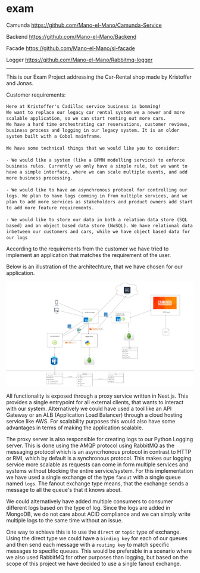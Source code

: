 # exam

Camunda
https://github.com/Mano-el-Mano/Camunda-Service

Backend
https://github.com/Mano-el-Mano/Backend

Facade
https://github.com/Mano-el-Mano/si-facade

Logger
https://github.com/Mano-el-Mano/Rabbitmq-logger


***

This is our Exam Project addressing the Car-Rental shop made by Kristoffer and Jonas. 

Customer requirements:

```
Here at Kristoffer's Cadillac service business is bomming! 
We want to replace our legacy car rental system we a newer and more scalable application, so we can start renting out more cars. 
We have a hard time orchestrating car reservations, customer reviews, business process and logging in our legacy system. It is an older system built with a Cobol mainframe. 

We have some technical things that we would like you to consider:

- We would like a system (like a BPMN modelling service) to enforce business rules. Currently we only have a simple rule, but we want to have a simple interface, where we can scale multiple events, and add more business processing. 

- We would like to have an asynchronous protocol for controlling our logs. We plan to have logs comming in from multiple services, and we plan to add more services as stakeholders and product owners add start to add more feature requirements. 

- We would like to store our data in both a relation data store (SQL based) and an object based data store (NoSQL). We have relational data inbetween our customers and cars, while we have object based data for our logs

```


According to the requirements from the customer we have tried to implement an application that matches the requirement of the user. 

Below is an illustration of the architechture, that we have chosen for our application.

<img src="./SI_Diagram.jpg">


All functionality is exposed through a proxy service written in Nest.js. This provides a single entrypoint for all external clients, that wants to interact with our system. Alternatively we could have used a tool like an API Gateway or an ALB (Application Load Balancer) through a cloud hosting service like AWS. For scalability purposes this would also have some advantages in terms of making the application scalable. 

The proxy server is also responsible for creating logs to our Python Logging server. This is done using the AMQP protocol using RabbitMQ as the messaging protocol which is an asyncrhonous protocol in contrast to HTTP or RMI, which by default is a synchronous protocol. This makes our logging service more scalable as requests can come in form multiple services and systems without blocking the entire service/system. For this implementation we have used a single exchange of the type `fanout` with a single queue named `logs`. The fanout exchange type means, that the exchange sends a message to all the queue's that it knows about. 

We could alternatively have added multiple consumers to consumer different logs based on the type of log. Since the logs are added in MongoDB, we do not care about ACID compliance and we can simply write multiple logs to the same time without an issue. 

One way to achieve this is to use the `direct` or `topic` type of exchange. Using the direct type we could have a `binding key` for each of our queues and then send each message with a `routing key` to match specific messages to specific queues. This would be preferable in a scenario where we also used RabbitMQ for other purposes than logging, but based on the scope of this project we have decided to use a single fanout exchange.


